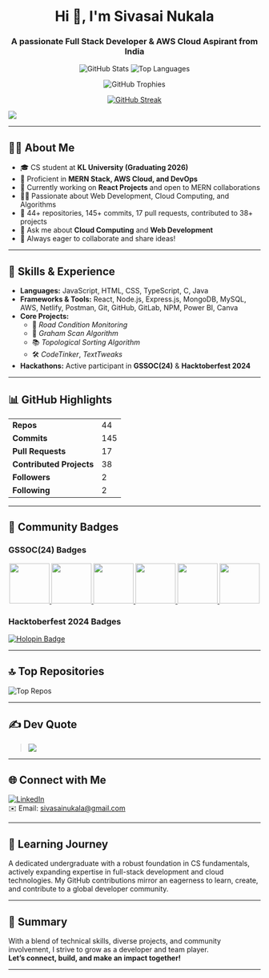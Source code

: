 <h1 align="center">Hi 👋, I'm Sivasai Nukala</h1>
<h3 align="center">A passionate Full Stack Developer & AWS Cloud Aspirant from India</h3>

<p align="center">
  <img src="https://github-readme-stats.vercel.app/api?username=Sivasaiklu&theme=neon&hide_border=false&include_all_commits=true&count_private=true" alt="GitHub Stats" />
  <img src="https://github-readme-stats.vercel.app/api/top-langs/?username=Sivasaiklu&theme=neon&hide_border=false&layout=compact" alt="Top Languages" />
</p>

<p align="center">
  <img src="https://github-profile-trophy.vercel.app/?username=Sivasaiklu&theme=neon&no-frame=true&no-bg=false&margin-w=4" alt="GitHub Trophies" />
</p>

<p align="center">
  <a href="https://streak-stats.demolab.com/?user=Sivasaiklu">
    <img src="https://streak-stats.demolab.com/?user=Sivasaiklu&theme=neon" alt="GitHub Streak" />
  </a>
</p>

[![](https://visitcount.itsvg.in/api?id=Sivasaiklu&icon=9&color=9)](https://visitcount.itsvg.in)

---

## 👨‍💻 About Me

- 🎓 CS student at **KL University (Graduating 2026)**
- 🌱 Proficient in **MERN Stack, AWS Cloud, and DevOps**
- 🔭 Currently working on **React Projects** and open to MERN collaborations
- 🧑‍💻 Passionate about Web Development, Cloud Computing, and Algorithms
- 🚀 44+ repositories, 145+ commits, 17 pull requests, contributed to 38+ projects
- 💬 Ask me about **Cloud Computing** and **Web Development**
- 🤝 Always eager to collaborate and share ideas!

---

## 🚀 Skills & Experience

- **Languages:** JavaScript, HTML, CSS, TypeScript, C, Java
- **Frameworks & Tools:** React, Node.js, Express.js, MongoDB, MySQL, AWS, Netlify, Postman, Git, GitHub, GitLab, NPM, Power BI, Canva
- **Core Projects:**  
  - 🚗 *Road Condition Monitoring*  
  - 📐 *Graham Scan Algorithm*  
  - 📚 *Topological Sorting Algorithm*  
  - 🛠️ *CodeTinker*, *TextTweaks*
- **Hackathons:** Active participant in **GSSOC(24)** & **Hacktoberfest 2024**

---

## 📊 GitHub Highlights

|        |                                                              |
|--------|--------------------------------------------------------------|
| **Repos** | 44  |
| **Commits** | 145  |
| **Pull Requests** | 17  |
| **Contributed Projects** | 38  |
| **Followers** | 2  |
| **Following** | 2  |

---

## 🏅 Community Badges

### GSSOC(24) Badges
<p align="center">
  <a href="https://gssoc.girlscript.tech/leaderboard">
    <img src="https://raw.githubusercontent.com/GSSoC24/Postman-Challenge/main/docs/assets/Postman%20White.png" width="80px" />
    <img src="https://raw.githubusercontent.com/GSSoC24/Postman-Challenge/main/docs/assets/1.png" width="80px" />
    <img src="https://raw.githubusercontent.com/GSSoC24/Postman-Challenge/main/docs/assets/2.png" width="80px" />
    <img src="https://raw.githubusercontent.com/GSSoC24/Postman-Challenge/main/docs/assets/3.png" width="80px" />
    <img src="https://raw.githubusercontent.com/GSSoC24/Postman-Challenge/main/docs/assets/4.png" width="80px" />
    <img src="https://raw.githubusercontent.com/GSSoC24/Postman-Challenge/main/docs/assets/5.png" width="80px" />
  </a>
</p>

### Hacktoberfest 2024 Badges

[![Holopin Badge](https://holopin.me/sivasaiklu)](https://holopin.io/@sivasaiklu)

---

## 🔝 Top Repositories

![Top Repos](https://github-contributor-stats.vercel.app/api?username=Sivasaiklu&limit=5&theme=neon&combine_all_yearly_contributions=true)

---

## ✍️ Dev Quote

> ![](https://quotes-github-readme.vercel.app/api?type=horizontal&theme=tokyonight)

---

## 🌐 Connect with Me

[![LinkedIn](https://img.shields.io/badge/LinkedIn-%230077B5.svg?style=flat&logo=linkedin&logoColor=white)](https://www.linkedin.com/in/sivasai-nukala/)  
✉️ Email: [sivasainukala@gmail.com](mailto:sivasainukala@gmail.com)

---

## 🎯 Learning Journey

A dedicated undergraduate with a robust foundation in CS fundamentals, actively expanding expertise in full-stack development and cloud technologies. My GitHub contributions mirror an eagerness to learn, create, and contribute to a global developer community.

---

## 🌟 Summary

With a blend of technical skills, diverse projects, and community involvement, I strive to grow as a developer and team player.  
**Let’s connect, build, and make an impact together!**

---

<!-- Proudly created with Perplexity AI and inspired by GPRM ( https://gprm.itsvg.in ) -->

